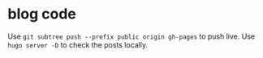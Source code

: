 # blog code
Use `git subtree push --prefix public origin gh-pages` to push live.
Use `hugo server -D` to check the posts locally.
